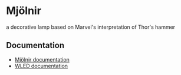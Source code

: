 # Mjölnir
a decorative lamp based on Marvel's interpretation of Thor's hammer

## Documentation
- [Mjölnir documentation](doc/)
- [WLED documentation](https://kno.wled.ge/)
